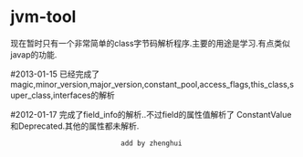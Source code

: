 jvm-tool
========

现在暂时只有一个非常简单的class字节码解析程序.主要的用途是学习.有点类似javap的功能.

#2013-01-15
已经完成了magic,minor_version,major_version,constant_pool,access_flags,this_class,super_class,interfaces的解析

#2012-01-17
完成了field_info的解析..不过field的属性值解析了 ConstantValue 和Deprecated.其他的属性都未解析.

  
                               add by zhenghui
